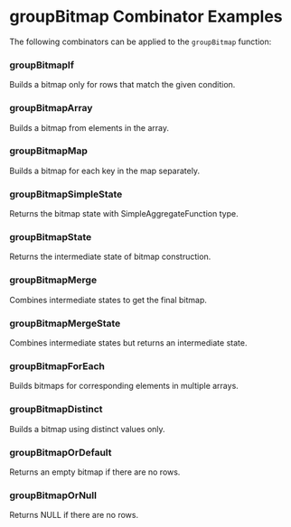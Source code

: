 # groupBitmap Combinator Examples

The following combinators can be applied to the `groupBitmap` function:

### groupBitmapIf
Builds a bitmap only for rows that match the given condition.

### groupBitmapArray
Builds a bitmap from elements in the array.

### groupBitmapMap
Builds a bitmap for each key in the map separately.

### groupBitmapSimpleState
Returns the bitmap state with SimpleAggregateFunction type.

### groupBitmapState
Returns the intermediate state of bitmap construction.

### groupBitmapMerge
Combines intermediate states to get the final bitmap.

### groupBitmapMergeState
Combines intermediate states but returns an intermediate state.

### groupBitmapForEach
Builds bitmaps for corresponding elements in multiple arrays.

### groupBitmapDistinct
Builds a bitmap using distinct values only.

### groupBitmapOrDefault
Returns an empty bitmap if there are no rows.

### groupBitmapOrNull
Returns NULL if there are no rows. 